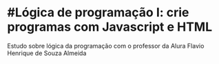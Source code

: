 #Lógica de programação I: crie programas com Javascript e HTML
=========

Estudo sobre lógica da programação com o professor da Alura Flavio Henrique de Souza Almeida   


